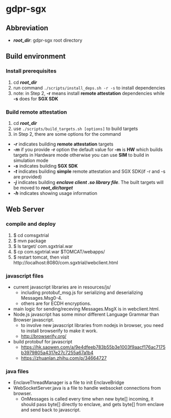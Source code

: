 # gdpr-sgx

## Abbreviation
* ***root_dir***: gdpr-sgx root directory

## Build environment
### Install prerequisites
1. cd ***root_dir***
2. run command ```./scripts/install_deps.sh -r -s``` to install dependencies
3. note: in Step 2, **-r** means install **remote attestation** dependencies while **-s** does for **SGX SDK**

### Build remote attestation
1. cd ***root_dir***
2. use ```./scripts/build_targets.sh [options]``` to build targets
3. in Step 2, there are some options for the command
  * ***-r*** indicates building **remote attestation** targets
  * ***-m*** if you provide **-r** option the default value for **-m** is **HW** which builds targets in Hardware mode otherwise you can use **SIM** to build in simulation mode
  * ***-s*** indicates building **SGX SDK**
  * ***-t*** indicates building **simple** remote attestation and SGX SDK(if -r and -s are provided) 
  * ***-j*** indicates building ***enclave client .so library file***. The built targets will be moved to ***root_dir/target***
  * ***-h*** indicates showing usage information

## Web Server
### compile and deploy
1. $ cd comsgxtrial
2. $ mvn package
3. $ ls target/
 com.sgxtrial.war
4. $ cp com.sgxtrial.war $TOMCAT/webapps/
5. $ restart tomcat, then visit http://localhost:8080/com.sgxtrial/webclient.html

### javascript files 
* current javascript libraries are in resources/js/
  * including protobuf_msg.js for serializing and deserializing Messages.Msg0-4.
  * others are for ECDH encryptions.
* main logic for sending/receving Messages.MsgX is in webclient.html.
* Node.js javascript has some minor different Language Grammar than Browser javascript.
  * to involve new javascript libraries from nodejs in browser, you need to install browserify to make it work.
  * http://browserify.org/
* build protobuf for javascript
  * https://hk.saowen.com/a/9e4dfeeb783b55b3e1003f9aacf176ac7175b3979805a4317e27c7255a67a1b4
  * https://zhuanlan.zhihu.com/p/34664727

### java files
* EnclaveThreadManager is a file to init EnclaveBridge
* WebSocketServer.java is a file to handle websocket connections from browser.
  * OnMessages is called every time when new byte[] incoming, it should pass byte[] directly to enclave, and gets byte[] from enclave and send back to javascript.
